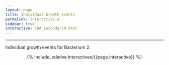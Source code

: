 ```yaml
---
layout: page
title: Individual Growth events  
permalink: interactive_e
sidebar: true
interactive: EDA_secondgrid.html
---
```

---


Individual growth events for Bacterium 2. 


<!-- The below line includes the interactive figure. Do not change! -->
<center>

{% include_relative interactives/{{page.interactive}} %}

</center>


